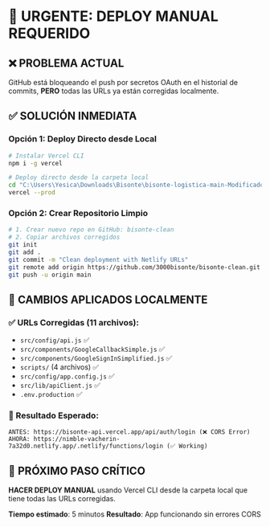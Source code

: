 # 🚨 URGENTE: DEPLOY MANUAL REQUERIDO

## ❌ PROBLEMA ACTUAL
GitHub está bloqueando el push por secretos OAuth en el historial de commits, **PERO** todas las URLs ya están corregidas localmente.

## ✅ SOLUCIÓN INMEDIATA

### Opción 1: Deploy Directo desde Local
```bash
# Instalar Vercel CLI
npm i -g vercel

# Deploy directo desde la carpeta local
cd "C:\Users\Yesica\Downloads\Bisonte\bisonte-logistica-main-Modificado\bisonte-logistica-main"
vercel --prod
```

### Opción 2: Crear Repositorio Limpio
```bash
# 1. Crear nuevo repo en GitHub: bisonte-clean
# 2. Copiar archivos corregidos
git init
git add .
git commit -m "Clean deployment with Netlify URLs"
git remote add origin https://github.com/3000bisonte/bisonte-clean.git
git push -u origin main
```

## 🔧 CAMBIOS APLICADOS LOCALMENTE

### ✅ URLs Corregidas (11 archivos):
- `src/config/api.js` ✅
- `src/components/GoogleCallbackSimple.js` ✅  
- `src/components/GoogleSignInSimplified.js` ✅
- `scripts/` (4 archivos) ✅
- `src/config/app.config.js` ✅
- `src/lib/apiClient.js` ✅
- `.env.production` ✅

### 🎯 Resultado Esperado:
```
ANTES: https://bisonte-api.vercel.app/api/auth/login (❌ CORS Error)
AHORA: https://nimble-vacherin-7a32d0.netlify.app/.netlify/functions/login (✅ Working)
```

## 🚀 PRÓXIMO PASO CRÍTICO

**HACER DEPLOY MANUAL** usando Vercel CLI desde la carpeta local que tiene todas las URLs corregidas.

**Tiempo estimado**: 5 minutos
**Resultado**: App funcionando sin errores CORS
